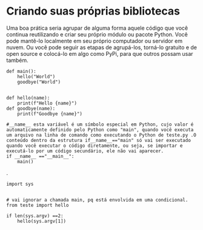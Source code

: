 # Criando suas próprias bibliotecas

Uma boa prática seria agrupar de alguma forma aquele código que você continua reutilizando e criar seu próprio módulo ou pacote Python. Você pode mantê-lo localmente em seu próprio computador ou servidor em nuvem. Ou você pode seguir as etapas de agrupá-los, torná-lo gratuito e de open source e colocá-lo em algo como PyPi, para que outros possam usar também.

    def main():
        hello("World")
        goodbye("World")


    def hello(name):
        print(f"Hello {name}")
    def goodbye(name):
        print(f"Goodbye {name}")

    #__name__ esta variável é um símbolo especial em Python, cujo valor é automaticamente definido pelo Python como "main", quando você executa um arquivo na linha de comando como executando o Python de teste.py .O conteúdo dentro da estrutura if__name__=="main" só vai ser executado quando você executar o código diretamente, ou seja, se importar e executá-lo por um código secundário, ele não vai aparecer.
    if __name__ =="__main__":
        main()
.

    import sys


    # vai ignorar a chamada main, pq está envolvida em uma condicional.
    from teste import hello

    if len(sys.argv) ==2:
        hello(sys.argv[1])

    
